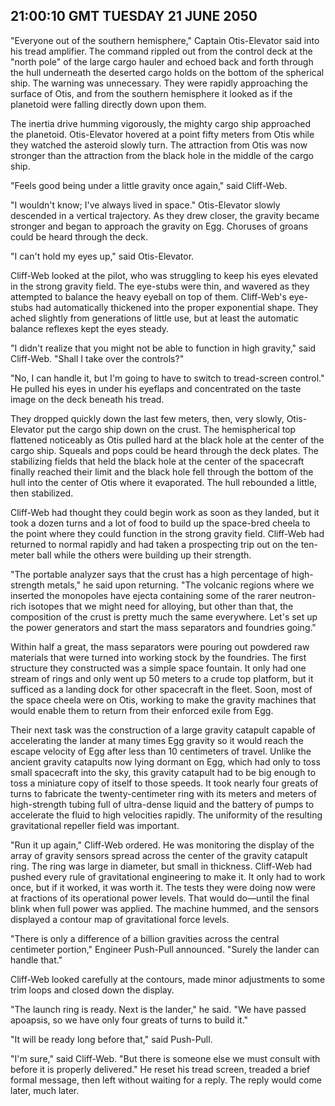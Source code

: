 ## 21:00:10 GMT TUESDAY 21 JUNE 2050
"Everyone out of the southern hemisphere," Captain Otis-Elevator said into his tread amplifier. The command rippled out from the control deck at the "north pole" of the large cargo hauler and echoed back and forth through the hull underneath the deserted cargo holds on the bottom of the spherical ship. The warning was unnecessary. They were rapidly approaching the surface of Otis, and from the southern hemisphere it looked as if the planetoid were falling directly down upon them.

The inertia drive humming vigorously, the mighty cargo ship approached the planetoid. Otis-Elevator hovered at a point fifty meters from Otis while they watched the asteroid slowly turn. The attraction from Otis was now stronger than the attraction from the black hole in the middle of the cargo ship.

"Feels good being under a little gravity once again," said Cliff-Web.

"I wouldn't know; I've always lived in space." Otis-Elevator slowly descended in a vertical trajectory. As they drew closer, the gravity became stronger and began to approach the gravity on Egg. Choruses of groans could be heard through the deck.

"I can't hold my eyes up," said Otis-Elevator.

Cliff-Web looked at the pilot, who was struggling to keep his eyes elevated in the strong gravity field. The eye-stubs were thin, and wavered as they attempted to balance the heavy eyeball on top of them. Cliff-Web's eye-stubs had automatically thickened into the proper exponential shape. They ached slightly from generations of little use, but at least the automatic balance reflexes kept the eyes steady.

"I didn't realize that you might not be able to function in high gravity," said Cliff-Web. "Shall I take over the controls?"

"No, I can handle it, but I'm going to have to switch to tread-screen control." He pulled his eyes in under his eyeflaps and concentrated on the taste image on the deck beneath his tread.

They dropped quickly down the last few meters, then, very slowly, Otis-Elevator put the cargo ship down on the crust. The hemispherical top flattened noticeably as Otis pulled hard at the black hole at the center of the cargo ship. Squeals and pops could be heard through the deck plates. The stabilizing fields that held the black hole at the center of the spacecraft finally reached their limit and the black hole fell through the bottom of the hull into the center of Otis where it evaporated. The hull rebounded a little, then stabilized.

Cliff-Web had thought they could begin work as soon as they landed, but it took a dozen turns and a lot of food to build up the space-bred cheela to the point where they could function in the strong gravity field. Cliff-Web had returned to normal rapidly and had taken a prospecting trip out on the ten-meter ball while the others were building up their strength.

"The portable analyzer says that the crust has a high percentage of high-strength metals," he said upon returning. "The volcanic regions where we inserted the monopoles have ejecta containing some of the rarer neutron-rich isotopes that we might need for alloying, but other than that, the composition of the crust is pretty much the same everywhere. Let's set up the power generators and start the mass separators and foundries going."

Within half a great, the mass separators were pouring out powdered raw materials that were turned into working stock by the foundries. The first structure they constructed was a simple space fountain. It only had one stream of rings and only went up 50 meters to a crude top platform, but it sufficed as a landing dock for other spacecraft in the fleet. Soon, most of the space cheela were on Otis, working to make the gravity machines that would enable them to return from their enforced exile from Egg.

Their next task was the construction of a large gravity catapult capable of accelerating the lander at many times Egg gravity so it would reach the escape velocity of Egg after less than 10 centimeters of travel. Unlike the ancient gravity catapults now lying dormant on Egg, which had only to toss small spacecraft into the sky, this gravity catapult had to be big enough to toss a miniature copy of itself to those speeds. It took nearly four greats of turns to fabricate the twenty-centimeter ring with its meters and meters of high-strength tubing full of ultra-dense liquid and the battery of pumps to accelerate the fluid to high velocities rapidly. The uniformity of the resulting gravitational repeller field was important.

"Run it up again," Cliff-Web ordered. He was monitoring the display of the array of gravity sensors spread across the center of the gravity catapult ring. The ring was large in diameter, but small in thickness. Cliff-Web had pushed every rule of gravitational engineering to make it. It only had to work once, but if it worked, it was worth it. The tests they were doing now were at fractions of its operational power levels. That would do&mdash;until the final blink when full power was applied. The machine hummed, and the sensors displayed a contour map of gravitational force levels.

"There is only a difference of a billion gravities across the central centimeter portion," Engineer Push-Pull announced. "Surely the lander can handle that."

Cliff-Web looked carefully at the contours, made minor adjustments to some trim loops and closed down the display.

"The launch ring is ready. Next is the lander," he said. "We have passed apoapsis, so we have only four greats of turns to build it."

"It will be ready long before that," said Push-Pull.

"I'm sure," said Cliff-Web. "But there is someone else we must consult with before it is properly delivered." He reset his tread screen, treaded a brief formal message, then left without waiting for a reply. The reply would come later, much later.